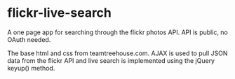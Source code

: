 # flickr-live-search
A one page app for searching through the flickr photos API. API is public, no OAuth needed. 

The base html and css from teamtreehouse.com. AJAX is used to pull JSON data from the flickr API and live search is implemented using the  jQuery keyup() method. 
